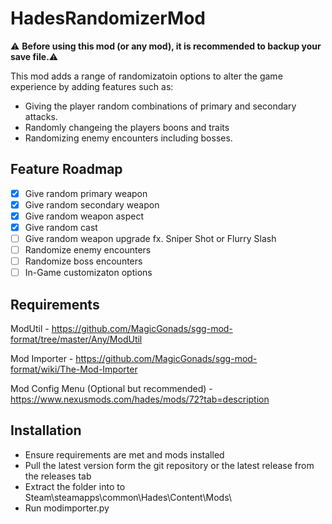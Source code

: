 # HadesRandomizerMod
:warning: **Before using this mod (or any mod), it is recommended to backup your save file.**:warning:

This mod adds a range of randomizatoin options to alter the game experience by adding features such as:
- Giving the player random combinations of primary and secondary attacks.
- Randomly changeing the players boons and traits
- Randomizing enemy encounters including bosses.

## Feature Roadmap
- [x] Give random primary weapon
- [x] Give random secondary weapon
- [x] Give random weapon aspect
- [x] Give random cast
- [ ] Give random weapon upgrade fx. Sniper Shot or Flurry Slash
- [ ] Randomize enemy encounters
- [ ] Randomize boss encounters
- [ ] In-Game customizaton options

## Requirements
ModUtil - https://github.com/MagicGonads/sgg-mod-format/tree/master/Any/ModUtil

Mod Importer - https://github.com/MagicGonads/sgg-mod-format/wiki/The-Mod-Importer

Mod Config Menu (Optional but recommended) - https://www.nexusmods.com/hades/mods/72?tab=description

## Installation
- Ensure requirements are met and mods installed
- Pull the latest version form the git repository or the latest release from the releases tab
- Extract the folder into to Steam\steamapps\common\Hades\Content\Mods\
- Run modimporter.py

##
